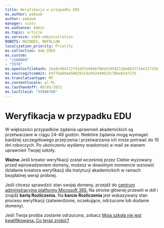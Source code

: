 ```yaml
---
title: Weryfikacja w przypadku EDU
ms.author: pebaum
author: pebaum
manager: scotv
ms.audience: Admin
ms.topic: article
ms.service: o365-administration
ROBOTS: NOINDEX, NOFOLLOW
localization_priority: Priority
ms.collection: Adm_O365
ms.custom:
- "1500009"
- "5578"
ms.openlocfilehash: 24a9cd94272f4103fe404bf86e519582138e6b37734e11715b72ebcd2de9d5cb
ms.sourcegitcommit: b5f7da89a650d2915dc652449623c78be6247175
ms.translationtype: MT
ms.contentlocale: pl-PL
ms.lasthandoff: 08/05/2021
ms.locfileid: "53946760"
---
```

# <a name="edu-verification"></a>Weryfikacja w przypadku EDU

W większości przypadków żądania uprawnień akademickich są przetwarzane w ciągu 24–48 godzin. Niektóre żądania mogą wymagać bardziej szczegółowego przejrzenia i przetwarzania ich może potrwać do 10 dni roboczych. Po ukończeniu wyślemy wiadomość e-mail ze stanem uprawnień Twojej szkoły.

**Ważne** Jeśli kreator weryfikacji został wcześniej przez Ciebie [](https://go.microsoft.com/fwlink/p/?linkid=2135255) wyzowany przed wprowadzeniem domeny, możesz w dowolnym momencie wznowić działanie kreatora weryfikacji dla instytucji akademickich w ramach bezpłatnej wersji próbnej.

Jeśli chcesz sprawdzić stan swojej domeny, przejdź do [centrum administracyjne platformy Microsoft 365.](https://go.microsoft.com/fwlink/p/?linkid=2024339) Na stronie głównej przewiń w dół i znajdź **kartę Rozliczenia.** Na **karcie Rozliczenia** jest wskazywany stan procesu weryfikacji (zatwierdzone, oczekujące, odrzucone lub dodanie domeny).

Jeśli Twoja prośba zostanie odrzucona, zobacz [Moja szkoła nie jest kwalifikowana. Co teraz zrobić?](https://docs.microsoft.com/microsoft-365/commerce/subscriptions/verify-academic-eligibility#my-school-isnt-eligible-what-do-i-do-now)